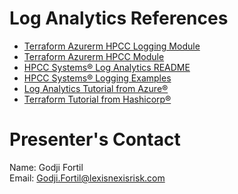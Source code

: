 # Log Analytics References
* [Terraform Azurerm HPCC Logging Module](https://github.com/hpcc-systems/terraform-azurerm-hpcc-logging)
* [Terraform Azurerm HPCC Module](https://github.com/hpcc-systems/terraform-azurerm-hpcc)
* [HPCC Systems® Log Analytics README](https://github.com/hpcc-systems/HPCC-Platform/tree/master/helm/examples/azure/log-analytics)
* [HPCC Systems® Logging Examples](https://github.com/hpcc-systems/HPCC-Platform/tree/master/helm/examples/logging)
* [Log Analytics Tutorial from Azure®](https://learn.microsoft.com/en-us/azure/azure-monitor/logs/log-analytics-tutorial)
* [Terraform Tutorial from Hashicorp®](https://developer.hashicorp.com/terraform/tutorials/azure-get-started)
  
# Presenter's Contact
Name: Godji Fortil
<br/>
Email: Godji.Fortil@lexisnexisrisk.com

